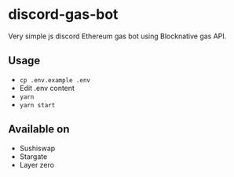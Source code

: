 # discord-gas-bot
Very simple js discord Ethereum gas bot using Blocknative gas API.

## Usage

* ```cp .env.example .env```
* Edit .env content
* ```yarn```
* ```yarn start```

## Available on

* Sushiswap
* Stargate
* Layer zero